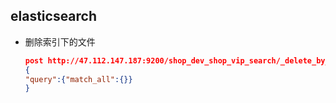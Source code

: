 ## elasticsearch

* 删除索引下的文件

  ```json
  post http://47.112.147.187:9200/shop_dev_shop_vip_search/_delete_by_query
  {
  "query":{"match_all":{}}
  }
  ```

  